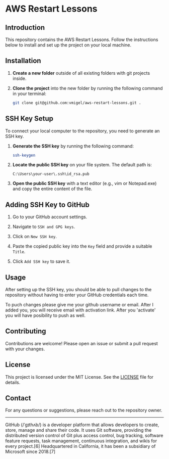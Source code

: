# AWS Restart Lessons

## Introduction
This repository contains the AWS Restart Lessons. Follow the instructions below to install and set up the project on your local machine.

## Installation

1. **Create a new folder** outside of all existing folders with git projects inside.

2. **Clone the project** into the new folder by running the following command in your terminal:
    ```sh
    git clone git@github.com:vmigel/aws-restart-lessons.git .
    ```

## SSH Key Setup

To connect your local computer to the repository, you need to generate an SSH key.

1. **Generate the SSH key** by running the following command:
    ```sh
    ssh-keygen
    ```

2. **Locate the public SSH key** on your file system. The default path is:
    ```
    C:\Users\your-user\.ssh\id_rsa.pub
    ```

3. **Open the public SSH key** with a text editor (e.g., vim or Notepad.exe) and copy the entire content of the file.

## Adding SSH Key to GitHub

1. Go to your GitHub account settings.

2. Navigate to `SSH and GPG keys`.

3. Click on `New SSH key`.

4. Paste the copied public key into the `Key` field and provide a suitable `Title`.

5. Click `Add SSH key` to save it.

## Usage

After setting up the SSH key, you should be able to pull changes to the repository without having to enter your GitHub credentials each time.

To puch changes please give me your github username or email. After I added you, you will receive email with activation link. After you 'activate' you will have posibility to push as well.

## Contributing

Contributions are welcome! Please open an issue or submit a pull request with your changes.

## License

This project is licensed under the MIT License. See the [LICENSE](LICENSE) file for details.

## Contact

For any questions or suggestions, please reach out to the repository owner.

---

GitHub (/ˈɡɪthʌb/) is a developer platform that allows developers to create, store, manage and share their code. It uses Git software, providing the distributed version control of Git plus access control, bug tracking, software feature requests, task management, continuous integration, and wikis for every project.[6] Headquartered in California, it has been a subsidiary of Microsoft since 2018.[7]
